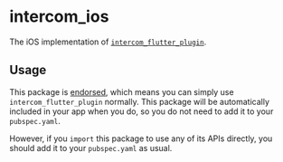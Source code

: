 # intercom\_ios

The iOS implementation of [`intercom_flutter_plugin`][1].

## Usage

This package is [endorsed][2], which means you can simply use `intercom_flutter_plugin`
normally. This package will be automatically included in your app when you do,
so you do not need to add it to your `pubspec.yaml`.

However, if you `import` this package to use any of its APIs directly, you
should add it to your `pubspec.yaml` as usual.

[1]: ../intercom_flutter_plugin
[2]: https://flutter.dev/docs/development/packages-and-plugins/developing-packages#endorsed-federated-plugin
